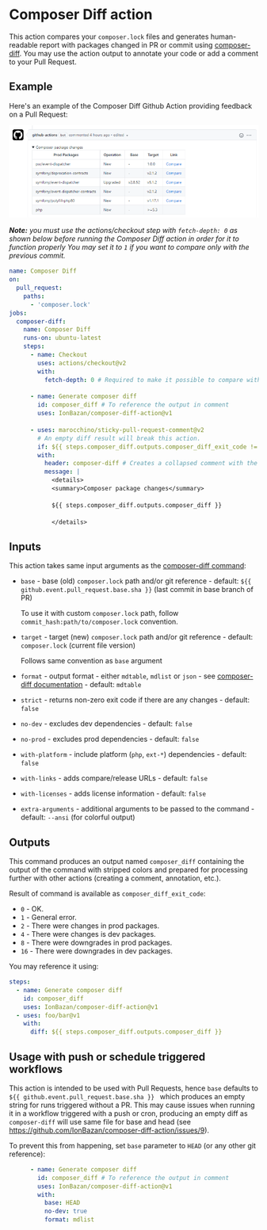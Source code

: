 # Composer Diff action

This action compares your `composer.lock` files and generates human-readable report with packages changed in PR or commit using [composer-diff](https://github.com/IonBazan/composer-diff).
You may use the action output to annotate your code or add a comment to your Pull Request.

## Example

Here's an example of the Composer Diff Github Action providing feedback on a Pull Request:

![preview](preview.png)

_**Note:** you must use the actions/checkout step with `fetch-depth: 0` as shown below before running the Composer Diff action in order for it to function properly_
_You may set it to `1` if you want to compare only with the previous commit._

```yaml
name: Composer Diff
on:
  pull_request:
    paths:
      - 'composer.lock'
jobs:
  composer-diff:
    name: Composer Diff
    runs-on: ubuntu-latest
    steps:
      - name: Checkout
        uses: actions/checkout@v2
        with:
          fetch-depth: 0 # Required to make it possible to compare with PR base branch

      - name: Generate composer diff
        id: composer_diff # To reference the output in comment
        uses: IonBazan/composer-diff-action@v1

      - uses: marocchino/sticky-pull-request-comment@v2
        # An empty diff result will break this action.
        if: ${{ steps.composer_diff.outputs.composer_diff_exit_code != 0 }}
        with:
          header: composer-diff # Creates a collapsed comment with the report
          message: |
            <details>
            <summary>Composer package changes</summary>

            ${{ steps.composer_diff.outputs.composer_diff }}

            </details>
```

## Inputs

This action takes same input arguments as the [composer-diff command](https://github.com/IonBazan/composer-diff#usage):

- `base` - base (old) `composer.lock` path and/or git reference - default: `${{ github.event.pull_request.base.sha }}` (last commit in base branch of PR)

  To use it with custom `composer.lock` path, follow `commit_hash:path/to/composer.lock` convention.
- `target` - target (new) `composer.lock` path and/or git reference - default: `composer.lock` (current file version)

  Follows same convention as `base` argument
- `format` - output format - either `mdtable`, `mdlist` or `json` - see [composer-diff documentation](https://github.com/IonBazan/composer-diff#usage) - default: `mdtable`
- `strict` - returns non-zero exit code if there are any changes - default: `false`
- `no-dev` - excludes dev dependencies - default: `false`
- `no-prod` - excludes prod dependencies - default: `false`
- `with-platform` - include platform (`php`, `ext-*`) dependencies - default: `false`
- `with-links` - adds compare/release URLs - default: `false`
- `with-licenses` - adds license information - default: `false`
- `extra-arguments` - additional arguments to be passed to the command - default: `--ansi` (for colorful output)

## Outputs

This command produces an output named `composer_diff` containing the output of the command with stripped colors and prepared for processing further with other actions (creating a comment, annotation, etc.). 

Result of command is available as `composer_diff_exit_code`:

*  `0` - OK.
*  `1` - General error.
*  `2` - There were changes in prod packages.
*  `4` - There were changes is dev packages.
*  `8` - There were downgrades in prod packages.
* `16` - There were downgrades in dev packages.

You may reference it using:
```yaml
steps:
  - name: Generate composer diff
    id: composer_diff
    uses: IonBazan/composer-diff-action@v1
  - uses: foo/bar@v1
    with:
      diff: ${{ steps.composer_diff.outputs.composer_diff }}
```

## Usage with push or schedule triggered workflows

This action is intended to be used with Pull Requests, hence `base` defaults to `${{ github.event.pull_request.base.sha }} ` which produces an empty string for runs triggered without a PR. This may cause issues when running it in a workflow triggered with a push or cron, producing an empty diff as `composer-diff` will use same file for base and head (see https://github.com/IonBazan/composer-diff-action/issues/9). 

To prevent this from happening, set `base` parameter to `HEAD` (or any other git reference):

```yml
      - name: Generate composer diff
        id: composer_diff # To reference the output in comment
        uses: IonBazan/composer-diff-action@v1
        with: 
          base: HEAD
          no-dev: true
          format: mdlist
```
